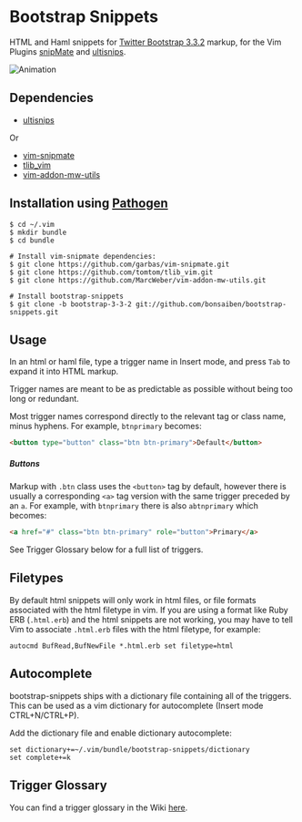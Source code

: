 # Bootstrap Snippets

HTML and Haml snippets for [Twitter Bootstrap 3.3.2](http://getbootstrap.com/) markup, for the Vim Plugins [snipMate](https://github.com/garbas/vim-snipmate) and [ultisnips](https://github.com/sirver/ultisnips).

![Animation](https://cloud.githubusercontent.com/assets/227274/5981940/c07ea88c-a901-11e4-859d-d87eeff19354.gif)

## Dependencies

- [ultisnips](https://github.com/sirver/ultisnips)

Or

- [vim-snipmate](https://github.com/garbas/vim-snipmate)
- [tlib\_vim](https://github.com/tomtom/tlib_vim)
- [vim-addon-mw-utils](https://github.com/MarcWeber/vim-addon-mw-utils)

## Installation using [Pathogen](https://github.com/tpope/vim-pathogen)

    $ cd ~/.vim
    $ mkdir bundle
    $ cd bundle

    # Install vim-snipmate dependencies:
    $ git clone https://github.com/garbas/vim-snipmate.git
    $ git clone https://github.com/tomtom/tlib_vim.git
    $ git clone https://github.com/MarcWeber/vim-addon-mw-utils.git

    # Install bootstrap-snippets
    $ git clone -b bootstrap-3-3-2 git://github.com/bonsaiben/bootstrap-snippets.git


## Usage

In an html or haml file, type a trigger name in Insert mode, and press `Tab` to expand it into HTML markup.

Trigger names are meant to be as predictable as possible without being too long or redundant.

Most trigger names correspond directly to the relevant tag or class name, minus hyphens. For example, `btnprimary` becomes:

```html
<button type="button" class="btn btn-primary">Default</button>
```

##### Buttons

Markup with `.btn` class uses the `<button>` tag by default, however there is usually a corresponding `<a>` tag version with the same trigger preceded by an `a`. For example, with `btnprimary` there is also `abtnprimary` which becomes:

```html
<a href="#" class="btn btn-primary" role="button">Primary</a>
```

See Trigger Glossary below for a full list of triggers.

## Filetypes

By default html snippets will only work in html files, or file formats associated with the html filetype in vim. If you are using a format like Ruby ERB (`.html.erb`) and the html snippets are not working, you may have to tell Vim to associate `.html.erb` files with the html filetype, for example:

```vim
autocmd BufRead,BufNewFile *.html.erb set filetype=html
```

## Autocomplete

bootstrap-snippets ships with a dictionary file containing all of the triggers. This can be used as a vim dictionary for autocomplete (Insert mode CTRL+N/CTRL+P).

Add the dictionary file and enable dictionary autocomplete:

```vim
set dictionary+=~/.vim/bundle/bootstrap-snippets/dictionary
set complete+=k
```

## Trigger Glossary

You can find a trigger glossary in the Wiki [here](https://github.com/bonsaiben/bootstrap-snippets/wiki/Trigger-Glossary).

